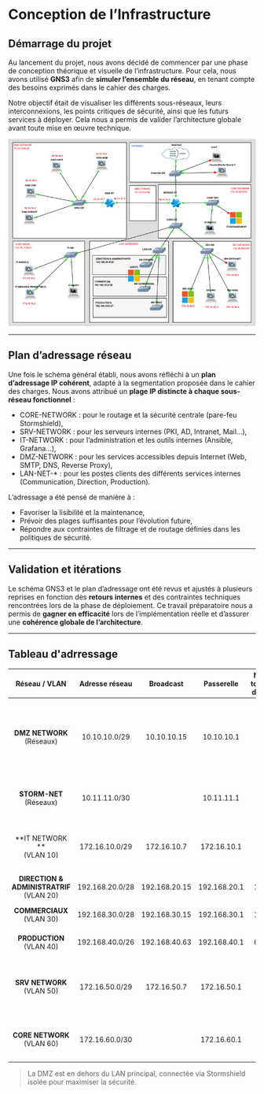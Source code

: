 # Conception de l’Infrastructure

## Démarrage du projet

Au lancement du projet, nous avons décidé de commencer par une phase de conception théorique et visuelle de l’infrastructure. Pour cela, nous avons utilisé **GNS3** afin de **simuler l’ensemble du réseau**, en tenant compte des besoins exprimés dans le cahier des charges.

Notre objectif était de visualiser les différents sous-réseaux, leurs interconnexions, les points critiques de sécurité, ainsi que les futurs services à déployer. Cela nous a permis de valider l’architecture globale avant toute mise en œuvre technique.

![Capture de l'infrastructure](./images/infra.png)

---

## Plan d’adressage réseau

Une fois le schéma général établi, nous avons réfléchi à un **plan d’adressage IP cohérent**, adapté à la segmentation proposée dans le cahier des charges. Nous avons attribué un **plage IP distincte à chaque sous-réseau fonctionnel** :

- CORE-NETWORK : pour le routage et la sécurité centrale (pare-feu Stormshield),
- SRV-NETWORK : pour les serveurs internes (PKI, AD, Intranet, Mail...),
- IT-NETWORK : pour l’administration et les outils internes (Ansible, Grafana...),
- DMZ-NETWORK : pour les services accessibles depuis Internet (Web, SMTP, DNS, Reverse Proxy),
- LAN-NET-* : pour les postes clients des différents services internes (Communication, Direction, Production).

L’adressage a été pensé de manière à :

- Favoriser la lisibilité et la maintenance,
- Prévoir des plages suffisantes pour l’évolution future,
- Répondre aux contraintes de filtrage et de routage définies dans les politiques de sécurité.

---

## Validation et itérations

Le schéma GNS3 et le plan d’adressage ont été revus et ajustés à plusieurs reprises en fonction des **retours internes** et des contraintes techniques rencontrées lors de la phase de déploiement. Ce travail préparatoire nous a permis de **gagner en efficacité** lors de l’implémentation réelle et d’assurer une **cohérence globale de l’architecture**.

---

## Tableau d'adrressage

|              **Réseau / VLAN**              | **Adresse réseau** | **Broadcast** | **Passerelle** | **Nb total d’IP** |          **Plage DHCP**           |                                          **IPs réservées (statiques)**                                           |                 **Observations**                  |
| :-----------------------------------------: | :----------------: | :-----------: | :------------: | :---------------: | :-------------------------------: | :--------------------------------------------------------------------------------------------------------------: | :-----------------------------------------------: |
|        **DMZ NETWORK**<br>(Réseaux)         |   10.10.10.0/29    |  10.10.10.15  |   10.10.10.1   |         8         |                 -                 | **DMZ-SMTP** : 10.10.10.3<br>**DMZ-DNS** : 10.10.10.4<br>**DMZ-RPROXY** : 10.10.10.5<br>**DMZ-WEB** : 10.10.10.2 |   La DMZ doit être sécurisée avec ACL/pare-feu    |
|         **STORM-NET**<br>(Réseaux)          |   10.11.11.0/30    |               |   10.11.11.1   |         4         |                 -                 |                              **BORDER-RT** : 10.11.11.1 <br>**DMZ-RT** : 10.11.11.2                              |          Tunnels entre les deux routeurs          |
|        **IT  NETWORK **<br>(VLAN 10)        |   172.16.10.0/29   |  172.16.10.7  |  172.16.10.1   |         8         |     172.16.10.4 → 172.16.10.6     |                          **IT-ANSIBLE** :  172.16.10.2 <br>**IT-GRAFANA** : 172.16.10.3                          |      Réseau d’administration et supervision       |
| **DIRECTION & ADMINISTRATRIF**<br>(VLAN 20) |  192.168.20.0/28   | 192.168.20.15 |  192.168.20.1  |        16         | 192.168.20.2 -> <br>192.168.20.14 |                                                        -                                                         |                                                   |
|       **COMMERCIAUX**  <br>(VLAN 30)        |  192.168.30.0/28   | 192.168.30.15 |  192.168.30.1  |        16         | 192.168.30.2 -> <br>192.168.30.14 |                                                        -                                                         |                                                   |
|        **PRODUCTION**  <br>(VLAN 40)        |  192.168.40.0/26   | 192.168.40.63 |  192.168.40.1  |        64         | 192.168.40.2 -> <br>192.168.40.62 |                                                        -                                                         |                                                   |
|        **SRV NETWORK** <br>(VLAN 50)        |   172.16.50.0/29   |  172.16.50.7  |  172.16.50.1   |         8         |     172.16.50.5 → 172.16.50.6     |            **SRV-MAIL** : 172.16.50.4<br>**SRV-INTRANET** : 172.16.50.3<br>**SRV-AD01** : 172.16.50.2            |        Serveurs internes, accès restreint         |
|       **CORE NETWORK** <br>(VLAN 60)        |   172.16.60.0/30   |               |  172.16.60.1   |         4         |                 -                 |                              **BORDER-RT** : 172.16.60.1<br>**WAZUH** : 172.16.60.2                              | Réseau consacré à Wazuh et le routeur Stormshield |

> La DMZ est en dehors du LAN principal, connectée via Stormshield isolée pour maximiser la sécurité.